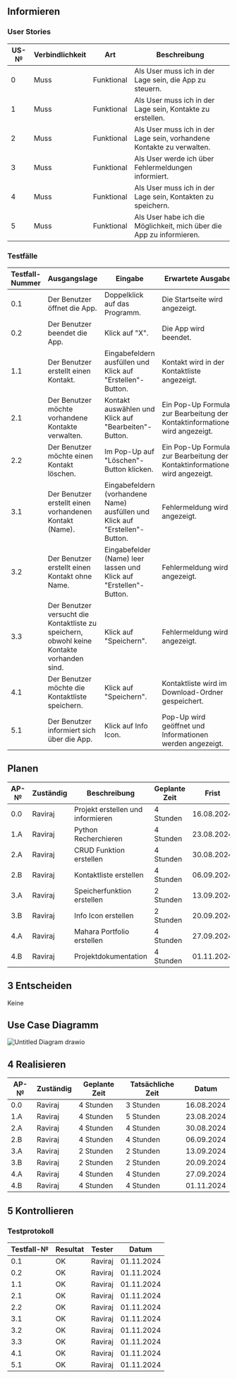 ## Informieren

### User Stories

| US-№ | Verbindlichkeit | Art          | Beschreibung                                                       |
| ---- | --------------- | ------------ | ------------------------------------------------------------------|
| 0    | Muss            | Funktional   | Als User muss ich in der Lage sein, die App zu steuern. |
| 1    | Muss            | Funktional   | Als User muss ich in der Lage sein, Kontakte zu erstellen. |
| 2    | Muss            | Funktional   | Als User muss ich in der Lage sein, vorhandene Kontakte zu verwalten. |
| 3    | Muss            | Funktional   | Als User werde ich über Fehlermeldungen informiert. |
| 4    | Muss            | Funktional   | Als User muss ich in der Lage sein, Kontakten zu speichern. |
| 5    | Muss            | Funktional   | Als User habe ich die Möglichkeit, mich über die App zu informieren. |



### Testfälle

| Testfall-Nummer | Ausgangslage                                  | Eingabe                                        | Erwartete Ausgabe                                                      |
| --------------- | --------------------------------------------- | ---------------------------------------------- | ---------------------------------------------------------------------- |
| 0.1             | Der Benutzer öffnet die App.                  | Doppelklick auf das Programm.                  | Die Startseite wird angezeigt.                                         |
| 0.2             | Der Benutzer beendet die App.                 | Klick auf "X".                | Die App wird beendet.                                                  |
| 1.1             | Der Benutzer erstellt einen Kontakt.| Eingabefeldern ausfüllen und Klick auf "Erstellen"-Button. | Kontakt wird in der Kontaktliste angezeigt.                   |
| 2.1             | Der Benutzer möchte vorhandene Kontakte verwalten.    | Kontakt auswählen und Klick auf "Bearbeiten"-Button.             | Ein Pop-Up Formular zur Bearbeitung der Kontaktinformationen wird angezeigt. |
| 2.2             | Der Benutzer möchte einen Kontakt löschen.    | Im Pop-Up auf "Löschen"-Button klicken.             | Ein Pop-Up Formular zur Bearbeitung der Kontaktinformationen wird angezeigt. |
| 3.1             | Der Benutzer erstellt einen vorhandenen Kontakt (Name).    | Eingabefeldern (vorhandene Name) ausfüllen und Klick auf "Erstellen"-Button.              | Fehlermeldung wird angezeigt. |
| 3.2             | Der Benutzer erstellt einen Kontakt ohne Name.    | Eingabefelder (Name) leer lassen und Klick auf "Erstellen"-Button.              | Fehlermeldung wird angezeigt. |
| 3.3             | Der Benutzer versucht die Kontaktliste zu speichern, obwohl keine Kontakte vorhanden sind.    | Klick auf "Speichern".              | Fehlermeldung wird angezeigt. |
| 4.1             | Der Benutzer möchte die Kontaktliste speichern.       | Klick auf "Speichern".                               | Kontaktliste wird im Download-Ordner gespeichert.                                     |
| 5.1             | Der Benutzer informiert sich über die App.         | Klick auf Info Icon.             | Pop-Up wird geöffnet und Informationen werden angezeigt.                                            |

## Planen


| AP-№ | Zuständig | Beschreibung                            | Geplante Zeit | Frist        |
| ---- | --------- | --------------------------------------- | ------------- | ------------ |
| 0.0  | Raviraj   | Projekt erstellen und informieren  | 4 Stunden     | 16.08.2024   |
| 1.A  | Raviraj   | Python Recherchieren     | 4 Stunden     | 23.08.2024  |
| 2.A  | Raviraj   | CRUD Funktion erstellen         | 4 Stunden    | 30.08.2024   |
| 2.B  | Raviraj   | Kontaktliste erstellen | 4 Stunden | 06.09.2024   |
| 3.A  | Raviraj   | Speicherfunktion erstellen | 2 Stunden | 13.09.2024   |
| 3.B  | Raviraj   | Info Icon erstellen         | 2 Stunden     | 20.09.2024   |
| 4.A  | Raviraj   | Mahara Portfolio erstellen        | 4 Stunden    | 27.09.2024   |
| 4.B  | Raviraj   | Projektdokumentation        | 4 Stunden    | 01.11.2024   |

## 3 Entscheiden

Keine

## Use Case Diagramm

![Untitled Diagram drawio](https://github.com/user-attachments/assets/bfc669be-a7c5-4d18-981d-5bfb6d135a18)


## 4 Realisieren

| AP-№ | Zuständig | Geplante Zeit | Tatsächliche Zeit | Datum      |
| ---- | --------- | ------------- | ----------------- | ---------- |
| 0.0  | Raviraj   | 4 Stunden      | 3 Stunden         | 16.08.2024 |
| 1.A  | Raviraj   | 4 Stunden      | 5 Stunden      | 23.08.2024 |
| 2.A  | Raviraj   | 4 Stunden      | 4 Stunden         | 30.08.2024 |
| 2.B  | Raviraj   | 4 Stunden      | 4 Stunden        | 06.09.2024 |
| 3.A  | Raviraj   | 2 Stunden      | 2 Stunden         | 13.09.2024 |
| 3.B  | Raviraj   | 2 Stunden     | 2 Stunden        | 20.09.2024 |
| 4.A  | Raviraj   | 4 Stunden      | 4 Stunden         | 27.09.2024 |
| 4.B  | Raviraj   | 4 Stunden      | 4 Stunden         | 01.11.2024 |

## 5 Kontrollieren

### Testprotokoll

| Testfall-№ | Resultat | Tester  | Datum     |
| -----------| ---------| --------| ----------|
| 0.1        | OK       | Raviraj | 01.11.2024|
| 0.2        | OK       | Raviraj | 01.11.2024|
| 1.1        | OK       | Raviraj | 01.11.2024|
| 2.1        | OK       | Raviraj | 01.11.2024|
| 2.2        | OK       | Raviraj | 01.11.2024|
| 3.1        | OK       | Raviraj | 01.11.2024|
| 3.2        | OK       | Raviraj | 01.11.2024|
| 3.3        | OK       | Raviraj | 01.11.2024|
| 4.1        | OK       | Raviraj | 01.11.2024|
| 5.1        | OK       | Raviraj | 01.11.2024|

